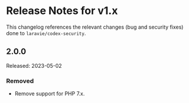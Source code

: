 # Release Notes for v1.x

This changelog references the relevant changes (bug and security fixes) done to `laravie/codex-security`.

## 2.0.0

Released: 2023-05-02

### Removed

* Remove support for PHP 7.x.
